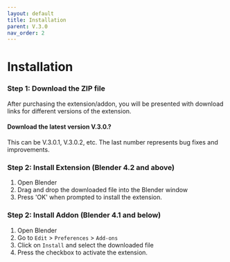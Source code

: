 ```yaml
---
layout: default
title: Installation
parent: V.3.0
nav_order: 2
---
```


# Installation 

### Step 1: Download the ZIP file
After purchasing the extension/addon, you will be presented with download links for different versions of the extension. 

#### Download the latest version **V.3.0.?** 
This can be V.3.0.1, V.3.0.2, etc.
The last number represents bug fixes and improvements.

### Step 2: Install Extension (Blender 4.2 and above)
1. Open Blender
2. Drag and drop the downloaded file into the Blender window
3. Press 'OK' when prompted to install the extension.


### Step 2: Install Addon (Blender 4.1 and below)
1. Open Blender
2. Go to `Edit` > `Preferences` > `Add-ons` 
3. Click on `Install` and select the downloaded file
4. Press the checkbox to activate the extension.
